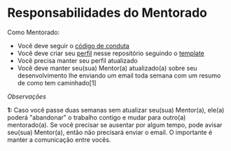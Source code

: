 # Responsabilidades do Mentorado

Como Mentorado:

* Você deve seguir o [código de conduta](/admin/CONDUTA.md)
* Você deve criar seu [perfil](/pupils) nesse repositório seguindo o [template](/profiles/pupils/pupil_template.md)
* Você precisa manter seu perfil atualizado
* Você deve manter seu(sua) Mentor(a) atualizado(a) sobre seu desenvolvimento lhe enviando um email toda semana com um resumo de como tem caminhado[1]

*Observações*

**1:** Caso você passe duas semanas sem atualizar seu(sua) Mentor(a), ele(a) poderá "abandonar" o trabalho contigo e mudar para outro(a) mentorado(a).
Se você precisar se ausentar por algum tempo, pode avisar seu(sua) Mentor(a), então não precisará enviar o email.
O importante é manter a comunicação entre vocês.
